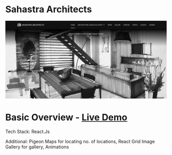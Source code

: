 # Sahastra Architects
![alt text](https://github.com/somanshu63/SahastraArchitects/blob/main/preview.png)
# Basic Overview - [Live Demo](https://sahastra-architects.vercel.app/)

Tech Stack:
React.Js

Additional:
Pigeon Maps for locating no. of locations,
React Grid Image Gallery for gallery,
Animations
